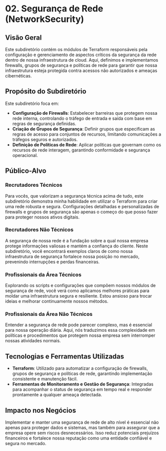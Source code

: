 # 02. Segurança de Rede (NetworkSecurity)

## Visão Geral

Este subdiretório contém os módulos de Terraform responsáveis pela configuração e gerenciamento de aspectos críticos da segurança da rede dentro de nossa infraestrutura de cloud. Aqui, definimos e implementamos firewalls, grupos de segurança e políticas de rede para garantir que nossa infraestrutura esteja protegida contra acessos não autorizados e ameaças cibernéticas.

## Propósito do Subdiretório

Este subdiretório foca em:
- **Configuração de Firewalls**: Estabelecer barreiras que protegem nossa rede interna, controlando o tráfego de entrada e saída com base em regras de segurança definidas.
- **Criação de Grupos de Segurança**: Definir grupos que especificam as regras de acesso para conjuntos de recursos, limitando comunicações a tráfegos seguros e autorizados.
- **Definição de Políticas de Rede**: Aplicar políticas que governam como os recursos de rede interagem, garantindo conformidade e segurança operacional.

## Público-Alvo

### Recrutadores Técnicos
Para vocês, que valorizam a segurança técnica acima de tudo, este subdiretório demonstra minha habilidade em utilizar o Terraform para criar uma rede robusta e segura. Configurações detalhadas e personalizadas de firewalls e grupos de segurança são apenas o começo do que posso fazer para proteger nossos ativos digitais.

### Recrutadores Não Técnicos
A segurança de nossa rede é a fundação sobre a qual nossa empresa protege informações valiosas e mantém a confiança do cliente. Neste subdiretório, você encontrará exemplos claros de como nossa infraestrutura de segurança fortalece nossa posição no mercado, prevenindo interrupções e perdas financeiras.

### Profissionais da Área Técnicos
Explorando os scripts e configurações que compõem nossos módulos de segurança de rede, você verá como aplicamos melhores práticas para moldar uma infraestrutura segura e resiliente. Estou ansioso para trocar ideias e melhorar continuamente nossos métodos.

### Profissionais da Área Não Técnicos
Entender a segurança de rede pode parecer complexo, mas é essencial para nossa operação diária. Aqui, nós traduzimos essa complexidade em políticas e procedimentos que protegem nossa empresa sem interromper nossas atividades normais.

## Tecnologias e Ferramentas Utilizadas

- **Terraform**: Utilizado para automatizar a configuração de firewalls, grupos de segurança e políticas de rede, garantindo implementação consistente e manutenção fácil.
- **Ferramentas de Monitoramento e Gestão de Segurança**: Integradas para acompanhar o status de segurança em tempo real e responder prontamente a qualquer ameaça detectada.

## Impacto nos Negócios

Implementar e manter uma segurança de rede de alto nível é essencial não apenas para proteger dados e sistemas, mas também para assegurar que a empresa opere sem riscos desnecessários. Isso reduz potenciais prejuízos financeiros e fortalece nossa reputação como uma entidade confiável e segura no mercado.
